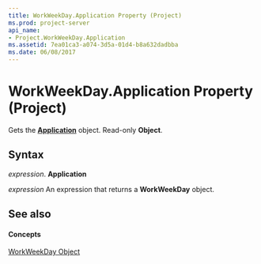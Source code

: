 ```yaml
---
title: WorkWeekDay.Application Property (Project)
ms.prod: project-server
api_name:
- Project.WorkWeekDay.Application
ms.assetid: 7ea01ca3-a074-3d5a-01d4-b8a632dadbba
ms.date: 06/08/2017
---
```



# WorkWeekDay.Application Property (Project)

Gets the **[Application](application-object-project.md)** object. Read-only **Object**.


## Syntax

 _expression_. **Application**

 _expression_ An expression that returns a **WorkWeekDay** object.


## See also


#### Concepts


[WorkWeekDay Object](workweekday-object-project.md)
